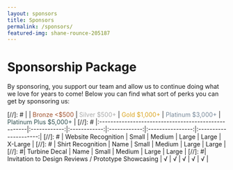 ```yaml
---
layout: sponsors
title: Sponsors
permalink: /sponsors/
featured-img: shane-rounce-205187
---
```


# Sponsorship Package
By sponsoring, you support our team and allow us to continue doing what we love for years to come!
Below you can find what sort of perks you can get by sponsoring us:

[//]: # |                                                     | <span style="color:sienna">Bronze <$500</span> | <span style="color:darkgray">Silver $500+</span> | <span style="color:goldenrod">Gold $1,000+</span> | <span style="color:lightslategray">Platinum $3,000+</span> | <span style="color:darkslategray">Platinum Plus $5,000+</span> |
[//]: # |:----------------------------------------------------|:------------:|:------------:|:------------:|:----------------:|:---------------------:|
[//]: # | Website Recognition                                 | Small        | Medium       | Large        | Large            | X-Large               |
[//]: # | Shirt Recognition                                   | Name         | Small        | Medium       | Large            | Large                 |
[//]: #| Turbine Decal                                       | Name         | Small        | Medium       | Large            | Large                 |
[//]: #| Invitation to Design Reviews / Prototype Showcasing | √            | √            | √            | √                | √                     |
  

